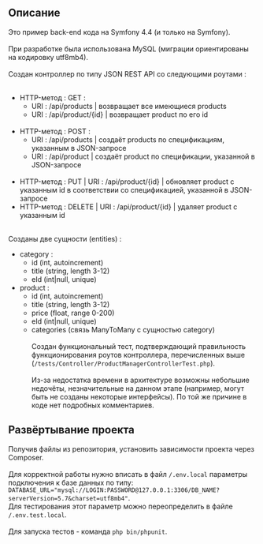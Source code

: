 ## Описание
Это пример back-end кода на Symfony 4.4 (и только на Symfony).</br></br>
При разработке была использована MySQL (миграции ориентированы на кодировку utf8mb4).</br></br>
Создан контроллер по типу JSON REST API со следующими роутами :</br></br>
- HTTP-метод : GET :
  - URI : /api/products | возвращает все имеющиеся products
  - URI : /api/product/{id} | возвращает product по его id</br></br>
- HTTP-метод : POST :
  - URI : /api/products | создаёт products по спецификациям, указанным в JSON-запросе
  - URI : /api/product | создаёт product по спецификации, указанной в JSON-запросе</br></br>
- HTTP-метод : PUT | URI : /api/product/{id} | обновляет product с указанным id в соответствии со спецификацией, указанной в JSON-запросе
- HTTP-метод : DELETE | URI : /api/product/{id} | удаляет product с указанным id</br></br>

Созданы две сущности (entities) :
- category :
  - id (int, autoincrement)
  - title (string, length 3-12)
  - eId (int|null, unique)
- product :
  - id (int, autoincrement)
  - title (string, length 3-12)
  - price (float, range 0-200)
  - eId (int|null, unique)
  - categories (связь ManyToMany с сущностью category)</br></br>
Создан функциональный тест, подтверждающий правильность функционирования роутов контроллера, 
перечисленных выше (`/tests/Controller/ProductManagerControllerTest.php`).</br></br>
Из-за недостатка времени в архитектуре возможны небольшие недочёты, незначительные на данном этапе (например, могут быть не созданы некоторые интерфейсы). 
По той же причине в коде нет подробных комментариев.
## Развёртывание проекта
Получив файлы из репозитория, установить зависимости проекта через Composer.</br></br>
Для корректной работы нужно вписать в файл `/.env.local`
параметры подключения к базе данных по типу: `DATABASE_URL="mysql://LOGIN:PASSWORD@127.0.0.1:3306/DB_NAME?serverVersion=5.7&charset=utf8mb4"`.</br>
Для тестирования этот параметр можно переопределить в файле `/.env.test.local`.</br></br>
Для запуска тестов - команда `php bin/phpunit`.